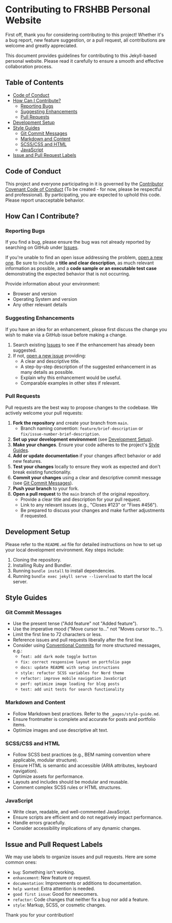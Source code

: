 # Contributing to FRSHBB Personal Website

First off, thank you for considering contributing to this project! Whether it's a bug report, new feature suggestion, or a pull request, all contributions are welcome and greatly appreciated.

This document provides guidelines for contributing to this Jekyll-based personal website. Please read it carefully to ensure a smooth and effective collaboration process.

## Table of Contents

- [Code of Conduct](#code-of-conduct)
- [How Can I Contribute?](#how-can-i-contribute)
  - [Reporting Bugs](#reporting-bugs)
  - [Suggesting Enhancements](#suggesting-enhancements)
  - [Pull Requests](#pull-requests)
- [Development Setup](#development-setup)
- [Style Guides](#style-guides)
  - [Git Commit Messages](#git-commit-messages)
  - [Markdown and Content](#markdown-and-content)
  - [SCSS/CSS and HTML](#scsscss-and-html)
  - [JavaScript](#javascript)
- [Issue and Pull Request Labels](#issue-and-pull-request-labels)

## Code of Conduct

This project and everyone participating in it is governed by the [Contributor Covenant Code of Conduct](CODE_OF_CONDUCT.md) (To be created - for now, please be respectful and professional). By participating, you are expected to uphold this code. Please report unacceptable behavior.

## How Can I Contribute?

### Reporting Bugs

If you find a bug, please ensure the bug was not already reported by searching on GitHub under [Issues](https://github.com/frshbb/frshbb.github.io/issues).

If you're unable to find an open issue addressing the problem, [open a new one](https://github.com/frshbb/frshbb.github.io/issues/new). Be sure to include a **title and clear description**, as much relevant information as possible, and a **code sample or an executable test case** demonstrating the expected behavior that is not occurring.

Provide information about your environment:

- Browser and version
- Operating System and version
- Any other relevant details

### Suggesting Enhancements

If you have an idea for an enhancement, please first discuss the change you wish to make via a GitHub issue before making a change.

1.  Search existing [Issues](https://github.com/frshbb/frshbb.github.io/issues) to see if the enhancement has already been suggested.
2.  If not, [open a new issue](https://github.com/frshbb/frshbb.github.io/issues/new) providing:
    - A clear and descriptive title.
    - A step-by-step description of the suggested enhancement in as many details as possible.
    - Explain why this enhancement would be useful.
    - Comparable examples in other sites if relevant.

### Pull Requests

Pull requests are the best way to propose changes to the codebase. We actively welcome your pull requests:

1.  **Fork the repository** and create your branch from `main`.
    - Branch naming convention: `feature/brief-description` or `fix/issue-number-brief-description`.
2.  **Set up your development environment** (see [Development Setup](#development-setup)).
3.  **Make your changes**. Ensure your code adheres to the project's [Style Guides](#style-guides).
4.  **Add or update documentation** if your changes affect behavior or add new features.
5.  **Test your changes** locally to ensure they work as expected and don't break existing functionality.
6.  **Commit your changes** using a clear and descriptive commit message (see [Git Commit Messages](#git-commit-messages)).
7.  **Push your branch** to your fork.
8.  **Open a pull request** to the `main` branch of the original repository.
    - Provide a clear title and description for your pull request.
    - Link to any relevant issues (e.g., "Closes #123" or "Fixes #456").
    - Be prepared to discuss your changes and make further adjustments if requested.

## Development Setup

Please refer to the `README.md` file for detailed instructions on how to set up your local development environment. Key steps include:

1.  Cloning the repository.
2.  Installing Ruby and Bundler.
3.  Running `bundle install` to install dependencies.
4.  Running `bundle exec jekyll serve --livereload` to start the local server.

## Style Guides

### Git Commit Messages

- Use the present tense ("Add feature" not "Added feature").
- Use the imperative mood ("Move cursor to..." not "Moves cursor to...").
- Limit the first line to 72 characters or less.
- Reference issues and pull requests liberally after the first line.
- Consider using [Conventional Commits](https://www.conventionalcommits.org/) for more structured messages, e.g.:
  - `feat: add dark mode toggle button`
  - `fix: correct responsive layout on portfolio page`
  - `docs: update README with setup instructions`
  - `style: refactor SCSS variables for Nord theme`
  - `refactor: improve mobile navigation JavaScript`
  - `perf: optimize image loading for blog posts`
  - `test: add unit tests for search functionality`

### Markdown and Content

- Follow Markdown best practices. Refer to the `_pages/style-guide.md`.
- Ensure frontmatter is complete and accurate for posts and portfolio items.
- Optimize images and use descriptive alt text.

### SCSS/CSS and HTML

- Follow SCSS best practices (e.g., BEM naming convention where applicable, modular structure).
- Ensure HTML is semantic and accessible (ARIA attributes, keyboard navigation).
- Optimize assets for performance.
- Layouts and includes should be modular and reusable.
- Comment complex SCSS rules or HTML structures.

### JavaScript

- Write clean, readable, and well-commented JavaScript.
- Ensure scripts are efficient and do not negatively impact performance.
- Handle errors gracefully.
- Consider accessibility implications of any dynamic changes.

## Issue and Pull Request Labels

We may use labels to organize issues and pull requests. Here are some common ones:

- `bug`: Something isn't working.
- `enhancement`: New feature or request.
- `documentation`: Improvements or additions to documentation.
- `help wanted`: Extra attention is needed.
- `good first issue`: Good for newcomers.
- `refactor`: Code changes that neither fix a bug nor add a feature.
- `style`: Markup, SCSS, or cosmetic changes.

Thank you for your contribution!
